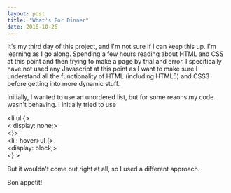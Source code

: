 ```yaml
---
layout: post
title: "What's For Dinner"
date: 2016-10-26
---
```


It's my third day of this project, and I'm not sure if I can keep this up.  I'm learning as I go along.  Spending a few hours reading about HTML and CSS at this point and then trying to make a page by trial and error.  I specifically have not used any Javascript at this point as I want to make sure I understand all the functionality of HTML (including HTML5) and CSS3 before getting into more dynamic stuff.

Initially, I wanted to use an unordered list, but for some reaons my code wasn't behaving.  I initially tried to use 

&lt;li ul {&gt;</br>
    &lt;   display: none;&gt;</br> 
&lt;}&gt;</br>
&lt;li : hover>ul {&gt;</br>
    &lt;display: block;&gt;</br>
&lt;} &gt;</br>

But it wouldn't come out right at all, so I used a different approach.

Bon appetit!
